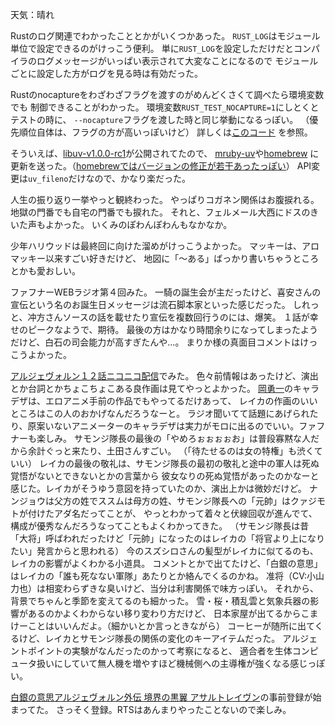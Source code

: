 天気：晴れ

Rustのログ関連でわかったこととかがいくつかあった。
`RUST_LOG`はモジュール単位で設定できるのがけっこう便利。
単に`RUST_LOG`を設定しただけだとコンパイラのログメッセージがいっぱい表示されて大変なことになるので
モジュールごとに設定した方がログを見る時は有効だった。

Rustのnocaptureをわざわざフラグを渡すのがめんどくさくて調べたら環境変数でも
制御できることがわかった。
環境変数`RUST_TEST_NOCAPTURE=1`にしとくとテストの時に、
`--nocapture`フラグを渡した時と同じ挙動になるっぽい。
（優先順位自体は、フラグの方が高いっぽいけど）
詳しくは[このコード](https://github.com/rust-lang/rust/blob/0e784e16840e8a0c623cc6166de26da9334db3d6/src/libtest/lib.rs#L408)
を参照。

そういえば、[libuv-v1.0.0-rc1](https://github.com/joyent/libuv/releases/tag/v1.0.0-rc1)が公開されてたので、
[mruby-uv](https://github.com/mattn/mruby-uv/pull/54)や[homebrew](https://github.com/Homebrew/homebrew/commit/5d827b8dfbf4e75a429a675ecc9ca1d3329c6716)
に更新を送った。（[homebrewではバージョンの修正が若干あったっぽい](https://github.com/Homebrew/homebrew/commit/e9baa9c2e50eee7cafaeb67e2f005f9499e79bc5)）
API変更は`uv_fileno`だけなので、かなり楽だった。

人生の振り返り一挙やっと観終わった。
やっぱりコガネン関係はお腹捩れる。
地獄の門番でも自宅の門番でも捩れた。
それと、フェルメール大西にドスのきいた声もよかった。
いくみのぽわんぽわんもなかなか。

少年ハリウッドは最終回に向けた溜めがけっこうよかった。
マッキーは、アロマッキー以来すごい好きだけど、
地図に「〜ある」ばっかり書いちゃうところとかも愛おしい。

ファフナーWEBラジオ第４回みた。
一騎の誕生会が主だったけど、喜安さんの宣伝という名のお誕生日メッセージは流石脚本家といった感じだった。
しれっと、冲方さんソースの話を載せたり宣伝を複数回行うのには、爆笑。
１話が幸せのピークなようで、期待。
最後の方はかなり時間余りになってしまったようだけど、白石の司会能力が高すぎたんや...。
まりか様の真面目コメントはけっこうよかった。

[アルジェヴォルン１２話ニコニコ配信](http://www.nicovideo.jp/watch/1411021758)でみた。
色々前情報はあったけど、演出とか台詞とかちょこちょこある良作画は見てやっとよかった。
[岡勇一](https://twitter.com/oka_yu_1)のキャラデザは、エロアニメ手前の作品でもやってるだけあって、
レイカの作画のいいところはこの人のおかげなんだろうなーと。
ラジオ聞いてて話題にあげられたり、原案いないアニメーターのキャラデザは実力がモロに出るのでいい。ファフナーも楽しみ。
サモンジ隊長の最後の「やめろぉぉぉぉお」は普段寡黙な人だから余計ぐっと来たり、土田さんすごい。
（「待たせるのは女の特権」も渋くていい）
レイカの最後の敬礼は、サモンジ隊長の最初の敬礼と途中の軍人は死ぬ覚悟がないとできないとかの言葉から
彼女なりの死ぬ覚悟があったのかなーと感じた。レイカがそうゆう意図を持っていたのか、演出上かは微妙だけど。
ナンジョウは父方の姓でススムは母方の姓、サモンジ隊長への「元帥」はクァジモトが付けたアダ名だってことが、
やっとわかって着々と伏線回収が進んでて、構成が優秀なんだろうなってこともよくわかってきた。
（サモンジ隊長は昔「大将」呼ばわれだったけど「元帥」になったのはレイカの「将官より上になりたい」発言からと思われる）
今のスズシロさんの髪型がレイカに似てるのも、レイカの影響がよくわかる小道具。
コメントとかで出てたけど、「白銀の意思」はレイカの「誰も死なない軍隊」あたりとか絡んでくるのかね。
准将（CV:小山力也）は相変わらずきな臭いけど、当分は利害関係で味方っぽい。
それから、背景でちゃんと季節を変えてるのも細かった。
雪・桜・積乱雲と気象兵器の影響があるのかよくわからない移り変わり方だけど、
日本家屋が出てるからこまけーことはいいんだよ。（細かいとか言っときながら）
コーヒーが随所に出てくるけど、レイカとサモンジ隊長の関係の変化のキーアイテムだった。
アルジェントポイントの実験がなんだったのかって考察になると、
適合者を生体コンピュータ扱いにしていて無人機を増やすほど機械側への主導権が強くなる感じっぽい。

[白銀の意思アルジェヴォルン外伝 境界の黒翼 アサルトレイヴン](https://www.assault-raven.jp/)の事前登録が始まってた。
さっそく登録。RTSはあんまりやったことないので楽しみ。
